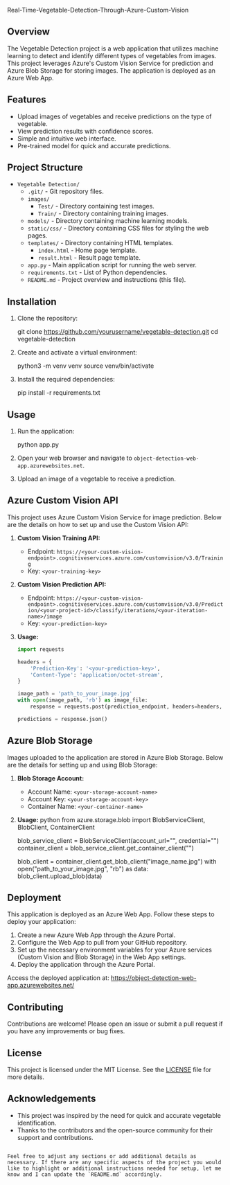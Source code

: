 Real-Time-Vegetable-Detection-Through-Azure-Custom-Vision

## Overview

The Vegetable Detection project is a web application that utilizes machine learning to detect and identify different types of vegetables from images. This project leverages Azure's Custom Vision Service for prediction and Azure Blob Storage for storing images. The application is deployed as an Azure Web App.

## Features

- Upload images of vegetables and receive predictions on the type of vegetable.
- View prediction results with confidence scores.
- Simple and intuitive web interface.
- Pre-trained model for quick and accurate predictions.

## Project Structure

- `Vegetable Detection/`
  - `.git/` - Git repository files.
  - `images/`
    - `Test/` - Directory containing test images.
    - `Train/` - Directory containing training images.
  - `models/` - Directory containing machine learning models.
  - `static/css/` - Directory containing CSS files for styling the web pages.
  - `templates/` - Directory containing HTML templates.
    - `index.html` - Home page template.
    - `result.html` - Result page template.
  - `app.py` - Main application script for running the web server.
  - `requirements.txt` - List of Python dependencies.
  - `README.md` - Project overview and instructions (this file).

## Installation

1. Clone the repository:

   git clone https://github.com/yourusername/vegetable-detection.git
   cd vegetable-detection


2. Create and activate a virtual environment:

   python3 -m venv venv
   source venv/bin/activate


3. Install the required dependencies:
   
   pip install -r requirements.txt

## Usage

1. Run the application:

   python app.py

2. Open your web browser and navigate to `object-detection-web-app.azurewebsites.net`.

3. Upload an image of a vegetable to receive a prediction.

## Azure Custom Vision API

This project uses Azure Custom Vision Service for image prediction. Below are the details on how to set up and use the Custom Vision API:

1. **Custom Vision Training API:**
   - Endpoint: `https://<your-custom-vision-endpoint>.cognitiveservices.azure.com/customvision/v3.0/Training`
   - Key: `<your-training-key>`

2. **Custom Vision Prediction API:**
   - Endpoint: `https://<your-custom-vision-endpoint>.cognitiveservices.azure.com/customvision/v3.0/Prediction/<your-project-id>/classify/iterations/<your-iteration-name>/image`
   - Key: `<your-prediction-key>`

3. **Usage:**
   ```python
   import requests

   headers = {
       'Prediction-Key': '<your-prediction-key>',
       'Content-Type': 'application/octet-stream',
   }

   image_path = 'path_to_your_image.jpg'
   with open(image_path, 'rb') as image_file:
       response = requests.post(prediction_endpoint, headers=headers, data=image_file)
   
   predictions = response.json()
   ```

## Azure Blob Storage

Images uploaded to the application are stored in Azure Blob Storage. Below are the details for setting up and using Blob Storage:

1. **Blob Storage Account:**
   - Account Name: `<your-storage-account-name>`
   - Account Key: `<your-storage-account-key>`
   - Container Name: `<your-container-name>`

2. **Usage:**
   python
   from azure.storage.blob import BlobServiceClient, BlobClient, ContainerClient

   blob_service_client = BlobServiceClient(account_url="<your-blob-url>", credential="<your-storage-account-key>")
   container_client = blob_service_client.get_container_client("<your-container-name>")

   blob_client = container_client.get_blob_client("image_name.jpg")
   with open("path_to_your_image.jpg", "rb") as data:
       blob_client.upload_blob(data)

## Deployment

This application is deployed as an Azure Web App. Follow these steps to deploy your application:

1. Create a new Azure Web App through the Azure Portal.
2. Configure the Web App to pull from your GitHub repository.
3. Set up the necessary environment variables for your Azure services (Custom Vision and Blob Storage) in the Web App settings.
4. Deploy the application through the Azure Portal.

Access the deployed application at: https://object-detection-web-app.azurewebsites.net/

## Contributing

Contributions are welcome! Please open an issue or submit a pull request if you have any improvements or bug fixes.

## License

This project is licensed under the MIT License. See the [LICENSE](LICENSE) file for more details.

## Acknowledgements

- This project was inspired by the need for quick and accurate vegetable identification.
- Thanks to the contributors and the open-source community for their support and contributions.

```

Feel free to adjust any sections or add additional details as necessary. If there are any specific aspects of the project you would like to highlight or additional instructions needed for setup, let me know and I can update the `README.md` accordingly.
